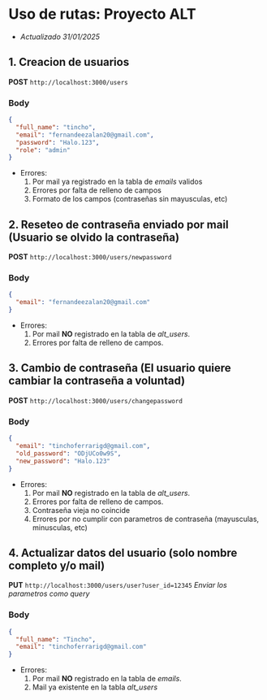 # Uso de rutas: Proyecto ALT

- _Actualizado 31/01/2025_

## 1. Creacion de usuarios

**POST** `http://localhost:3000/users`

### Body

```json
{
  "full_name": "tincho",
  "email": "fernandeezalan20@gmail.com",
  "password": "Halo.123",
  "role": "admin"
}
```

- Errores:
  1. Por mail ya registrado en la tabla de _emails_ validos
  2. Errores por falta de relleno de campos
  3. Formato de los campos (contraseñas sin mayusculas, etc)

## 2. Reseteo de contraseña enviado por mail (Usuario se olvido la contraseña)

**POST** `http://localhost:3000/users/newpassword`

### Body

```json
{
  "email": "fernandeezalan20@gmail.com"
}
```

- Errores:
  1. Por mail **NO** registrado en la tabla de _alt_users_.
  2. Errores por falta de relleno de campos.

## 3. Cambio de contraseña (El usuario quiere cambiar la contraseña a voluntad)

**POST** `http://localhost:3000/users/changepassword`

### Body

```json
{
  "email": "tinchoferrarigd@gmail.com",
  "old_password": "ODjUCo0w9S",
  "new_password": "Halo.123"
}
```

- Errores:
  1. Por mail **NO** registrado en la tabla de _alt_users_.
  2. Errores por falta de relleno de campos.
  3. Contraseña vieja no coincide
  4. Errores por no cumplir con parametros de contraseña (mayusculas, minusculas, etc)

## 4. Actualizar datos del usuario (solo nombre completo y/o mail)

**PUT** `http://localhost:3000/users/user?user_id=12345`
*Enviar los parametros como query*

### Body

```json
{
  "full_name": "Tincho",
  "email": "tinchoferrarigd@gmail.com"
}
```

- Errores:
  1. Por mail **NO** registrado en la tabla de _emails_.
  2. Mail ya existente en la tabla _alt_users_
